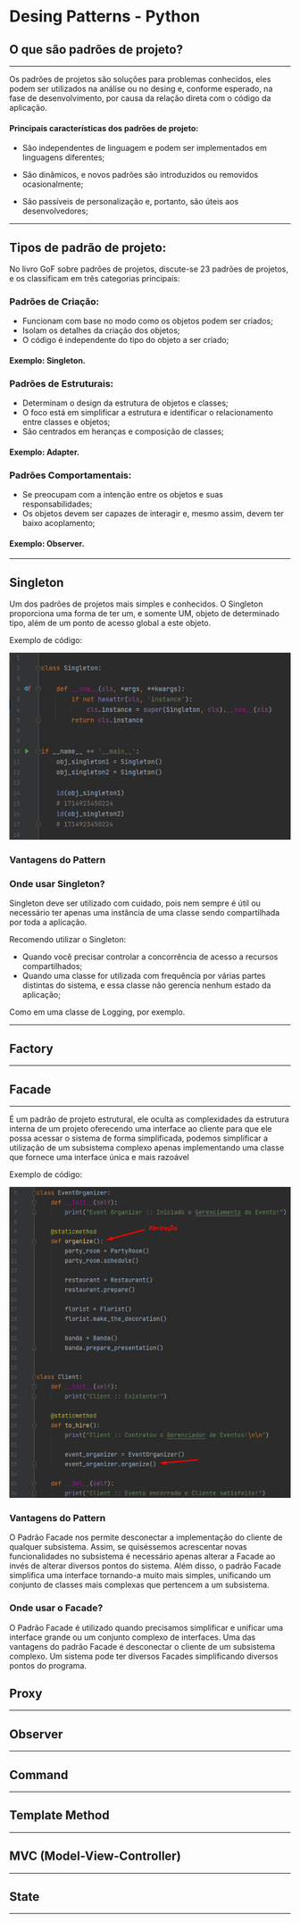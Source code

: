 # Desing  Patterns - Python

## O que são padrões de projeto?

---
Os padrões de projetos são soluções para problemas conhecidos, eles podem ser utilizados
na análise ou no desing e, conforme esperado, na fase de desenvolvimento, por causa da relação direta com o código da aplicação.

#### Principais características dos padrões de projeto:
- São independentes de linguagem e podem ser implementados em linguagens diferentes;

- São dinâmicos, e novos padrões são introduzidos ou removidos ocasionalmente;

- São passíveis de personalização e, portanto, são úteis aos desenvolvedores;
---
## Tipos de padrão de projeto:

No livro GoF sobre padrões de projetos, discute-se 23 padrões de projetos, e os classificam em 
três categorias principais:

### Padrões de Criação:
- Funcionam com base no modo como os objetos podem ser criados;
- Isolam os detalhes da criação dos objetos;
- O código é independente do tipo do objeto a ser criado;
#### Exemplo: Singleton.

### Padrões de Estruturais:
- Determinam o design da estrutura de objetos e classes;
- O foco está em simplificar a estrutura e identificar o relacionamento entre classes e objetos;
- São centrados em heranças e composição de classes;
#### Exemplo: Adapter.

### Padrões Comportamentais:
- Se preocupam com a intenção entre os objetos e suas responsabilidades;
- Os objetos devem ser capazes de interagir e, mesmo assim, devem ter baixo acoplamento;
#### Exemplo: Observer.

---

## Singleton

Um dos padrões de projetos mais simples e conhecidos.
O Singleton proporciona uma forma de ter um, e somente UM, 
objeto de determinado tipo,
além de um ponto de acesso global a este objeto.

Exemplo de código:

![img.png](images/singleton_img.png)

### Vantagens do Pattern


### Onde usar Singleton?
Singleton deve ser utilizado com cuidado, pois nem sempre é útil ou necessário ter 
apenas uma instância de uma classe sendo compartilhada por toda a aplicação.

Recomendo utilizar o Singleton:

- Quando você precisar controlar a concorrência de acesso a recursos compartilhados;
- Quando uma classe for utilizada com frequência por várias partes distintas do sistema, 
e essa classe não gerencia nenhum estado da aplicação;
  
Como em uma classe de Logging, por exemplo.

---

## Factory

---

## Facade

---
É um padrão de projeto estrutural, ele oculta as complexidades da estrutura interna de um projeto oferecendo uma
interface ao cliente para que ele possa acessar o sistema de forma simplificada, podemos simplificar a utilização de um subsistema complexo apenas implementando uma classe que fornece uma interface única e mais razoável

Exemplo de código:

![img.png](images/facade_img.png)

### Vantagens do Pattern

O Padrão Facade nos permite desconectar a implementação do cliente de qualquer subsistema. Assim, se quiséssemos acrescentar novas funcionalidades no subsistema é necessário apenas alterar a Facade ao invés de alterar diversos pontos do sistema. Além disso, o padrão Facade simplifica uma interface tornando-a muito mais simples, unificando um conjunto de classes mais complexas que pertencem a um subsistema.

### Onde usar o Facade?

O Padrão Facade é utilizado quando precisamos simplificar e unificar uma interface grande ou um conjunto complexo de interfaces. Uma das vantagens do padrão Facade é desconectar o cliente de um subsistema complexo. Um sistema pode ter diversos Facades simplificando diversos pontos do programa.

## Proxy

---

## Observer

---

## Command

---

## Template Method

---

## MVC (Model-View-Controller)

---

## State

---